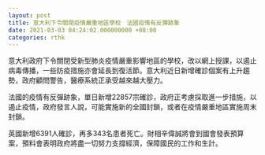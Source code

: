```yaml
---
layout: post
title: 意大利下令關閉疫情嚴重地區學校　法國疫情有反彈跡象
date: 2021-03-03 04:24:02.000000000 +08:00
categories: rthk
---
```


意大利政府下令關閉受新型肺炎疫情嚴重影響地區的學校，改以網上授課，以遏止病毒傳播，一些防疫措施亦會延長到復活節。意大利近日新增確診個案有上升趨勢，政府顧問警告，醫療系統正承受越來越大壓力。

法國的疫情有反彈跡象，單日新增22857宗確診，政府正考慮採取進一步措施，以遏止疫情，政府發言人說，可能實施新的全國封鎖，或者在疫情嚴重地區實施周末封鎖。

英國新增6391人確診，再多343名患者死亡。財相辛偉誠將會到國會發表預算案，預料會表明政府將盡一切努力支撐經濟，保障國民的工作和生計。
